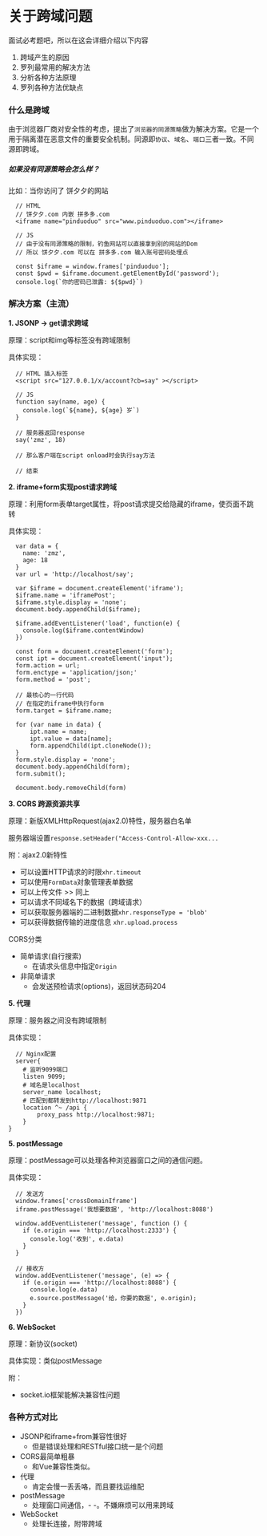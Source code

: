 # 关于跨域问题

面试必考题吧，所以在这会详细介绍以下内容
1. 跨域产生的原因
2. 罗列最常用的解决方法
3. 分析各种方法原理
4. 罗列各种方法优缺点

### 什么是跨域

由于浏览器厂商对安全性的考虑，提出了`浏览器的同源策略`做为解决方案。它是一个用于隔离潜在恶意文件的重要安全机制。同源即`协议`、`域名`、`端口`三者一致。不同源即跨域。

##### 如果没有同源策略会怎么样？

比如：当你访问了 饼夕夕的网站

```
  // HTML
  // 饼夕夕.com 内嵌 拼多多.com
  <iframe name="pinduoduo" src="www.pinduoduo.com"></iframe>

  // JS
  // 由于没有同源策略的限制，钓鱼网站可以直接拿到别的网站的Dom
  // 所以 饼夕夕.com 可以在 拼多多.com 输入账号密码处埋点

  const $iframe = window.frames['pinduoduo'];
  const $pwd = $iframe.document.getElementById('password');
  console.log(`你的密码已泄露: ${$pwd}`)
```

### 解决方案（主流）

**1. JSONP -> get请求跨域**

原理：script和img等标签没有跨域限制

具体实现：
```
  // HTML 插入标签
  <script src="127.0.0.1/x/account?cb=say" ></script>

  // JS
  function say(name, age) {
    console.log(`${name}, ${age} 岁`)
  }

  // 服务器返回response
  say('zmz', 18)

  // 那么客户端在script onload时会执行say方法

  // 结束
```

**2. iframe+form实现post请求跨域**

原理：利用form表单target属性，将post请求提交给隐藏的iframe，使页面不跳转

具体实现：
```
  var data = {
    name: 'zmz',
    age: 18
  }
  var url = 'http://localhost/say';

  var $iframe = document.createElement('iframe');
  $iframe.name = 'iframePost';
  $iframe.style.display = 'none';
  document.body.appendChild($iframe);
  
  $iframe.addEventListener('load', function(e) {
    console.log($iframe.contentWindow)
  })
  
  const form = document.createElement('form');
  const ipt = document.createElement('input');
  form.action = url;
  form.enctype = 'application/json;'
  form.method = 'post';

  // 最核心的一行代码
  // 在指定的iframe中执行form
  form.target = $iframe.name;

  for (var name in data) {
      ipt.name = name;
      ipt.value = data[name]; 
      form.appendChild(ipt.cloneNode());
  }
  form.style.display = 'none';
  document.body.appendChild(form);
  form.submit();
  
  document.body.removeChild(form)
```

**3. CORS 跨源资源共享**

原理：新版XMLHttpRequest(ajax2.0)特性，服务器白名单

服务器端设置`response.setHeader("Access-Control-Allow-xxx...`

附：ajax2.0新特性
* 可以设置HTTP请求的时限`xhr.timeout`
* 可以使用`FormData`对象管理表单数据
* 可以上传文件 >> 同上
* 可以请求不同域名下的数据（跨域请求）
* 可以获取服务器端的二进制数据`xhr.responseType = 'blob'`
* 可以获得数据传输的进度信息 `xhr.upload.process`

CORS分类
* 简单请求(自行搜索)
  * 在请求头信息中指定`Origin`
* 非简单请求
  * 会发送预检请求(options)，返回状态码204


**5. 代理**

原理：服务器之间没有跨域限制

具体实现：
```
  // Nginx配置
  server{
    # 监听9099端口
    listen 9099;
    # 域名是localhost
    server_name localhost;
    # 匹配到都转发到http://localhost:9871 
    location ^~ /api {
        proxy_pass http://localhost:9871;
    }    
}
```

**5. postMessage**

原理：postMessage可以处理各种浏览器窗口之间的通信问题。

具体实现：
```
  // 发送方
  window.frames['crossDomainIframe']
  iframe.postMessage('我想要数据', 'http://localhost:8088')

  window.addEventListener('message', function () {
    if (e.origin === 'http://localhost:2333') {
      console.log('收到', e.data)
    }
  }

  // 接收方
  window.addEventListener('message', (e) => {
    if (e.origin === 'http://localhost:8088') {
      console.log(e.data)
      e.source.postMessage('给，你要的数据', e.origin);
    }
  })
```

**6. WebSocket**

原理：新协议(socket)

具体实现：类似postMessage

附：
* socket.io框架能解决兼容性问题


### 各种方式对比
* JSONP和iframe+from兼容性很好
  * 但是错误处理和RESTful接口统一是个问题
* CORS最简单粗暴
  *  和Vue兼容性类似。
* 代理
  * 肯定会慢一丢丢咯，而且要找运维配
* postMessage
  * 处理窗口间通信，- -。不嫌麻烦可以用来跨域
* WebSocket
  * 处理长连接，附带跨域


